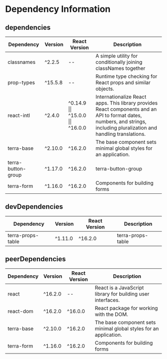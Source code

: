# Dependency Information

## dependencies
| Dependency | Version | React Version | Description |
|-|-|-|-|
| classnames | ^2.2.5 | -- | A simple utility for conditionally joining classNames together |
| prop-types | ^15.5.8 | -- | Runtime type checking for React props and similar objects. |
| react-intl | ^2.4.0 | ^0.14.9 \|\| ^15.0.0 \|\| ^16.0.0 | Internationalize React apps. This library provides React components and an API to format dates, numbers, and strings, including pluralization and handling translations. |
| terra-base | ^2.10.0 | ^16.2.0 | The base component sets minimal global styles for an application. |
| terra-button-group | ^1.17.0 | ^16.2.0 | terra-button-group |
| terra-form | ^1.16.0 | ^16.2.0 | Components for building forms |

## devDependencies
| Dependency | Version | React Version | Description |
|-|-|-|-|
| terra-props-table | ^1.11.0 | ^16.2.0 | terra-props-table |

## peerDependencies
| Dependency | Version | React Version | Description |
|-|-|-|-|
| react | ^16.2.0 | -- | React is a JavaScript library for building user interfaces. |
| react-dom | ^16.2.0 | ^16.0.0 | React package for working with the DOM. |
| terra-base | ^2.10.0 | ^16.2.0 | The base component sets minimal global styles for an application. |
| terra-form | ^1.16.0 | ^16.2.0 | Components for building forms |
